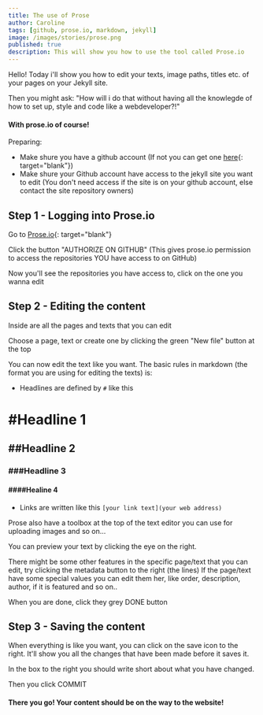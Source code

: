 ```yaml
---
title: The use of Prose
author: Caroline
tags: [github, prose.io, markdown, jekyll]
image: /images/stories/prose.png
published: true
description: This will show you how to use the tool called Prose.io
---
```


Hello! Today i'll show you how to edit your texts, image paths, titles etc. of your pages on your Jekyll site.

Then you might ask: "How will i do that without having all the knowlegde of how to set up, style and code like a webdeveloper?!"

#### With prose.io of course!

Preparing:

- Make shure you have a github account (If not you can get one [here](https://github.com/join?source=header-home){: target="blank"})
- Make shure your Github account have access to the jekyll site you want to edit (You don't need access if the site is on your github account, else contact the site repository owners)

## Step 1 - Logging into Prose.io

Go to [Prose.io](https://prose.io){: target="blank"}

Click the button "AUTHORIZE ON GITHUB" (This gives prose.io permission to access the repositories YOU have access to on GitHub)

Now you'll see the repositories you have access to, click on the one you wanna edit

## Step 2 - Editing the content

Inside are all the pages and texts that you can edit

Choose a page, text or create one by clicking the green "New file" button at the top

You can now edit the text like you want.
The basic rules in markdown (the format you are using for editing the texts) is:

- Headlines are defined by `#` like this
# #Headline 1
## ##Headline 2
### ###Headline 3
#### ####Healine 4

- Links are written like this
 `[your link text](your web address)`

Prose also have a toolbox at the top of the text editor you can use for uploading images and so on...

You can preview your text by clicking the eye on the right.

There might be some other features in the specific page/text that you can edit, try clicking the metadata button to the right (the lines)
If the page/text have some special values you can edit them her, like order, description, author, if it is featured and so on..

When you are done, click they grey DONE button

## Step 3 - Saving the content

When everything is like you want, you can click on the save icon to the right. It'll show you all the changes that have been made before it saves it.

In the box to the right you should write short about what you have changed.

Then you click COMMIT

#### There you go! Your content should be on the way to the website!


